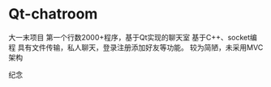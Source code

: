 # Qt-chatroom
大一末项目
第一个行数2000+程序，基于Qt实现的聊天室
基于C++、socket编程
具有文件传输，私人聊天，登录注册添加好友等功能。
较为简陋，未采用MVC架构

纪念
